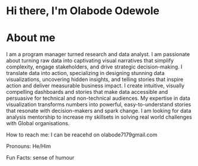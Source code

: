 # Hi there, I'm Olabode Odewole

# About me

I am a program manager turned research and data analyst. I am passionate about turning raw data into captivating visual narratives that simplify complexity, engage stakeholders, and drive strategic decision-making. I translate data into action, specializing in designing stunning data visualizations, uncovering hidden insights, and telling stories that inspire action and deliver measurable business impact. I create intuitive, visually compelling dashboards and stories that make data accessible and persuasive for technical and non-technical audiences. My expertise in data visualization transforms numbers into powerful, easy-to-understand stories that resonate with decision-makers and spark change. I am looking for data analysis mentorship to increase my skillsets in solving real world challenges with Global organisations.

How to reach me: I can be reacehd on olabode7179gmail.com

Pronouns: He/Him

Fun Facts: sense of humour


